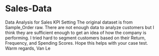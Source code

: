 # Sales-Data
Data Analysis for Sales KPI Setting
The original dataset is from Sample_Order raw. There are not enough data to analyze customers but I think they are sufficient enough to get an idea
of how the company is performing. I tried hard to segment customers based on their Return, Frequency, and Spending Scores. Hope this helps with
your case test.
Warm regards,
Van Le

